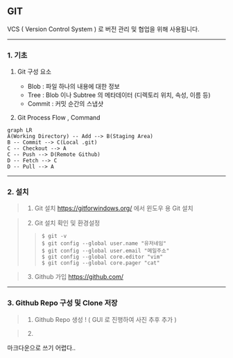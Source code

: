 ## GIT

VCS ( Version Control System ) 로 버전 관리 및 협업을 위해 사용됩니다.

---

### 1. 기초

1. Git 구성 요소
	- Blob : 파일 하나의 내용에 대한 정보
	- Tree : Blob 이나 Subtree 의 메타데이터 (디렉토리 위치, 속성, 이름 등)
	- Commit : 커밋 순간의 스냅샷

2. Git Process Flow , Command
```mermaid
graph LR
A(Working Directory) -- Add --> B(Staging Area)
B -- Commit --> C(Local .git)
C -- Checkout --> A
C -- Push --> D(Remote Github)
D -- Fetch --> C
D -- Pull --> A
```

---

### 2. 설치

> 1. Git 설치
> https://gitforwindows.org/ 에서 윈도우 용 Git 설치

> 2. Git 설치 확인 및 환경설정
>> ```shell
>> $ git -v
>> $ git config --global user.name "유저네임"
>> $ git config --global user.email "메일주소"
>> $ git config --global core.editor "vim"
>> $ git config --global core.pager "cat"
>> ```

> 3. Github 가입
> https://github.com/

---

### 3. Github Repo 구성 및 Clone 저장

> 1. Github Repo 생성
! ( GUI 로 진행하여 사진 추후 추가 )

> 2. 


마크다운으로 쓰기 어렵다..
